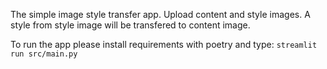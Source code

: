 The simple image style transfer app. 
Upload content and style images. A style from style image will be transfered to content image.

To run the app please install requirements with poetry and type: 
`streamlit run src/main.py`

